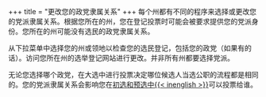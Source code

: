 +++
title = "更改您的政党隶属关系"
+++
每个州都有不同的程序来选择或更改您的党派隶属关系。根据您所在的州，您在登记投票时可能会被要求提供您的党派身份。您所在的州可能没有选民的政党隶属关系。

从下拉菜单中选择您的州或领地以检查您的选民登记，包括您的政党（如果有的话）。访问您所在州的选举登记网站进行更改。并非所有州都要选择党派。

无论您选择哪个政党，在大选中进行投票决定哪位候选人当选公职的流程都是相同的。您的党派隶属关系会影响您在[初选和预选中{{< inenglish >}}](https://www.usa.gov/election#item-37162)可以投票给谁。
